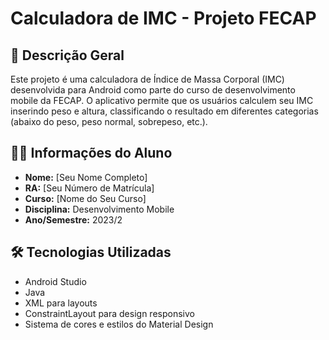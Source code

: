 # Calculadora de IMC - Projeto FECAP

## 📝 Descrição Geral
Este projeto é uma calculadora de Índice de Massa Corporal (IMC) desenvolvida para Android como parte do curso de desenvolvimento mobile da FECAP. O aplicativo permite que os usuários calculem seu IMC inserindo peso e altura, classificando o resultado em diferentes categorias (abaixo do peso, peso normal, sobrepeso, etc.).

## 👨‍🎓 Informações do Aluno
- **Nome:** [Seu Nome Completo]
- **RA:** [Seu Número de Matrícula]
- **Curso:** [Nome do Seu Curso]
- **Disciplina:** Desenvolvimento Mobile
- **Ano/Semestre:** 2023/2

## 🛠️ Tecnologias Utilizadas
- Android Studio
- Java
- XML para layouts
- ConstraintLayout para design responsivo
- Sistema de cores e estilos do Material Design
